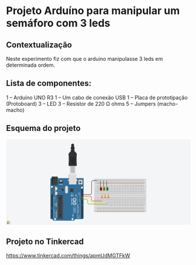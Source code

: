 # Projeto Arduíno para manipular um semáforo com 3 leds

## Contextualização

Neste experimento fiz com que o arduino manipulasse 3 leds em determinada ordem.

## Lista de componentes:

1 – Arduíno UNO R3
1 – Um cabo de conexão USB
1 – Placa de prototipação (Protoboard)
3 – LED
3 – Resistor de 220 Ω ohms
5 – Jumpers (macho-macho)

## Esquema do projeto

![Esquema do projeto](esquema_projeto.PNG)

## Projeto no Tinkercad

https://www.tinkercad.com/things/apmUdMGTFkW
